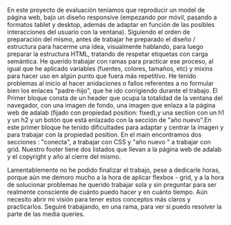 En este proyecto de evaluación teníamos que reproducir un model de página web, bajo un diseño responsive (empezando por móvil, pasando a formatos tablet y desktop, además de adaptar en función de las posibles interacciones del usuario con la ventana).
Siguiendo el orden de preparación del mismo, antes de trabajar he preparado el diseño / estructura para hacerme una idea, visualmente hablando, para luego preparar la estructura HTML, tratando de respetar etiquetas con carga semántica.
He querido trabajar con ramas para practicar ese proceso, al igual que he aplicado variables (fuentes, colores, tamaños, etc) y mixins para hacer uso en algún punto que fuera más repetitivo.
He tenido problemas al inicio al hacer anidaciones o fallos referentes a no formular bien los enlaces "padre-hijo", que he ido corrigiendo durante el trabajo.
El Primer bloque consta de un header que ocupa la totalidad de la ventana del navegador, con una imagen de fondo, una imagen que enlaza a la página web de adalab (fijado con propiedad position: fixed),y una section con un h1 y un h2 y un botón que está enlazado con la sección de "año nuevo".En este primer bloque he tenido dificultades para adaptar y centrar la imagen y para trabajar con la propiedad position.
En el main encontramos dos secciones : "conecta", a trabajar con CSS y "año nuevo " a trabajar con grid. 
Nuestro footer tiene dos listados que llevan  a la página web de adalab y el copyright y año al cierre del mismo.

Lamentablemente no he podido finalizar el trabajo, pese a dedicarle horas, porque aún me demoro mucho a la hora de aplicar flexbox - grid, y a la hora de solucionar problemas he querido trabajar sola y sin preguntar para ser realmente consciente de cuánto puedo hacer y en cuánto tiempo.
Aún  necesito abrir mi visión para tener estos conceptos más claros y practicarlos.
Seguiré trabajando, en una rama, para ver si puedo resolver la parte de las media queries.